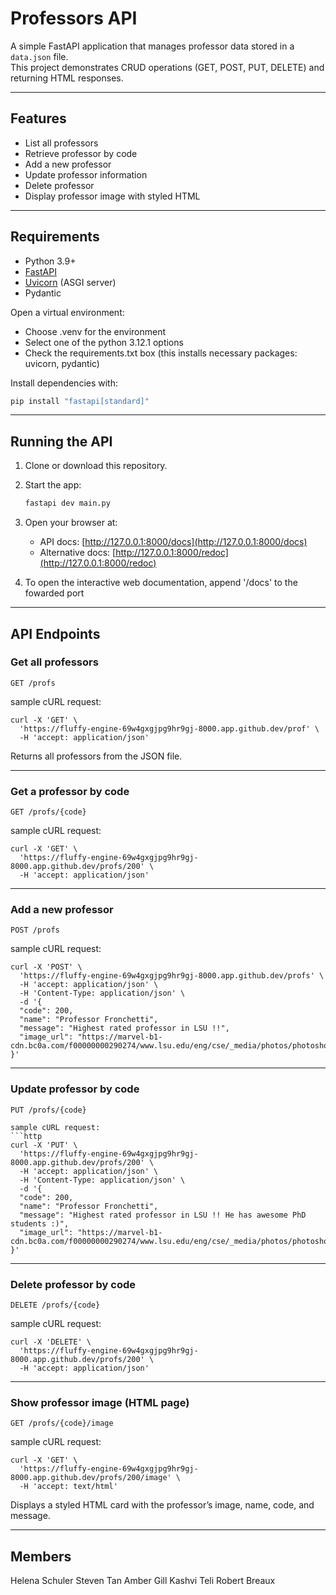 # Professors API

A simple FastAPI application that manages professor data stored in a `data.json` file.  
This project demonstrates CRUD operations (GET, POST, PUT, DELETE) and returning HTML responses.

---

## Features
- List all professors
- Retrieve professor by code
- Add a new professor
- Update professor information
- Delete professor
- Display professor image with styled HTML

---

## Requirements
- Python 3.9+
- [FastAPI](https://fastapi.tiangolo.com/)
- [Uvicorn](https://www.uvicorn.org/) (ASGI server)
- Pydantic

Open a virtual environment:
- Choose .venv for the environment
- Select one of the python 3.12.1 options
- Check the requirements.txt box (this installs necessary packages: uvicorn, pydantic)

Install dependencies with:
```bash
pip install "fastapi[standard]"
```

---

## Running the API
1. Clone or download this repository.

2. Start the app:
   ```bash
   fastapi dev main.py
   ```
3. Open your browser at:
   - API docs: [http://127.0.0.1:8000/docs](http://127.0.0.1:8000/docs)
   - Alternative docs: [http://127.0.0.1:8000/redoc](http://127.0.0.1:8000/redoc)

4. To open the interactive web documentation, append '/docs' to the fowarded port

---

## API Endpoints

### Get all professors
```http
GET /profs
```
sample cURL request:
```http
curl -X 'GET' \
  'https://fluffy-engine-69w4gxgjpg9hr9gj-8000.app.github.dev/prof' \
  -H 'accept: application/json'
```
Returns all professors from the JSON file.

---

### Get a professor by code
```http
GET /profs/{code}
```
sample cURL request:
```http
curl -X 'GET' \
  'https://fluffy-engine-69w4gxgjpg9hr9gj-8000.app.github.dev/profs/200' \
  -H 'accept: application/json'
```

---

### Add a new professor
```http
POST /profs
```
sample cURL request:
```http
curl -X 'POST' \
  'https://fluffy-engine-69w4gxgjpg9hr9gj-8000.app.github.dev/profs' \
  -H 'accept: application/json' \
  -H 'Content-Type: application/json' \
  -d '{
  "code": 200,
  "name": "Professor Fronchetti",
  "message": "Highest rated professor in LSU !!",
  "image_url": "https://marvel-b1-cdn.bc0a.com/f00000000290274/www.lsu.edu/eng/cse/_media/photos/photoshoot2025/fronchetti.dias.luiz.felipe.web.jpg"
}'
```

---

### Update professor by code
```http
PUT /profs/{code}
```
```
sample cURL request:
```http
curl -X 'PUT' \
  'https://fluffy-engine-69w4gxgjpg9hr9gj-8000.app.github.dev/profs/200' \
  -H 'accept: application/json' \
  -H 'Content-Type: application/json' \
  -d '{
  "code": 200,
  "name": "Professor Fronchetti",
  "message": "Highest rated professor in LSU !! He has awesome PhD students :)",
  "image_url": "https://marvel-b1-cdn.bc0a.com/f00000000290274/www.lsu.edu/eng/cse/_media/photos/photoshoot2025/fronchetti.dias.luiz.felipe.web.jpg"
}'
```

---

### Delete professor by code
```http
DELETE /profs/{code}
```
sample cURL request:
```http
curl -X 'DELETE' \
  'https://fluffy-engine-69w4gxgjpg9hr9gj-8000.app.github.dev/profs/200' \
  -H 'accept: application/json'
```

---

### Show professor image (HTML page)
```http
GET /profs/{code}/image
```
sample cURL request:
```http
curl -X 'GET' \
  'https://fluffy-engine-69w4gxgjpg9hr9gj-8000.app.github.dev/profs/200/image' \
  -H 'accept: text/html'
```
Displays a styled HTML card with the professor’s image, name, code, and message.

---

## Members
Helena Schuler
Steven Tan
Amber Gill 
Kashvi Teli
Robert Breaux

